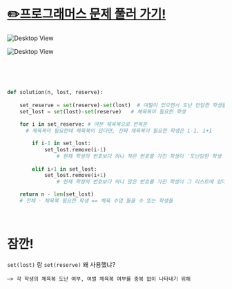# [✏️프로그래머스 문제 풀러 가기!](https://school.programmers.co.kr/learn/courses/30/lessons/42862)

![Desktop View](/Algorithm-Study/1주차/pic/1.png) 

![Desktop View](/Algorithm-Study/1주차/pic/2.png)

<br>
<br>
<br>

```python
def solution(n, lost, reserve): 
    
    set_reserve = set(reserve)-set(lost)  # 여벌이 있으면서 도난 안당한 학생들
    set_lost = set(lost)-set(reserve)   # 체육복이 필요한 학생
    
    for i in set_reserve: # 여분 체육복으로 반복문
      # 체육복이 필요한데 체육복이 있다면, 진짜 체육복이 필요한 학생은 i-1, i+1

        if i-1 in set_lost: 
            set_lost.remove(i-1) 
				# 현재 학생의 번호보다 하나 적은 번호를 가진 학생이 '도난당한 학생 목록'에 있다면 그 학생에게 체육복 빌려줌 
            
        elif i+1 in set_lost: 
            set_lost.remove(i+1) 
				# 현재 학생의 번호보다 하나 많은 번호를 가진 학생이 그 리스트에 있다면 그 학생에게 체육복 빌려줌

    return n - len(set_lost)
    # 전체 - 체육복 필요한 학생 == 체육 수업 들을 수 있는 학생들
```

<br>

# 잠깐!

`set(lost)` 랑 `set(reserve)` 왜 사용했냐?
    
    —> 각 학생의 체육복 도난 여부, 여벌 체육복 여부를 중복 없이 나타내기 위해